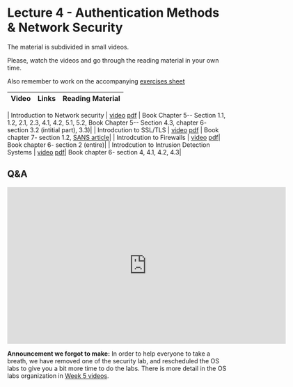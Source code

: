 # Lecture 4 - Authentication Methods & Network Security

The material is subdivided in small videos.

Please, watch the videos and go through the reading material in your own time.

Also remember to work on the accompanying [exercises sheet](../exercises/EXERCISES4.html)

| Video                   | Links                     |        Reading Material                                                                                                                                                                                      |
|-------------------------|---------------------------|----------------------------------------------------------------------------------------------------------------------------------------------------------------------------------------------|

| Introduction to Network security | [video](https://web.microsoftstream.com/video/0b6e9001-36a3-41ab-8898-b46f7873b2a8) [pdf](https://github.com/cs-uob/COMS20012/blob/master/docs/slides/W4-L1-Intro-Networks%20.pdf) | Book Chapter 5-- Section 1.1, 1.2, 2.1, 2.3, 4.1, 4.2, 5.1, 5.2, Book Chapter 5-- Section 4.3, chapter 6- section 3.2 (intitial part), 3.3)|
| Introdcution to SSL/TLS | [video](https://web.microsoftstream.com/video/446f01a4-a737-442e-bc47-bf4b19340eb4) [pdf](https://github.com/cs-uob/COMS20012/blob/master/docs/slides/W4-L2-Intro-SSL.pdf) | Book chapter 7- section 1.2, [SANS article](https://www.sans.org/reading-room/whitepapers/protocols/ssl-tls-beginners-guide-1029)|
| Introdcution to Firewalls | [video](https://web.microsoftstream.com/video/96b5b7f5-acab-407a-8e0b-93f35bcc0162) [pdf](https://github.com/cs-uob/COMS20012/blob/master/docs/slides/W4-L3-Intro-FirewallsF.pdf)| Book chapter 6- section 2 (entire)|
| Introdcution to Intrusion Detection Systems | [video](https://web.microsoftstream.com/video/7713011e-24e0-4b8e-839b-21afb6598c64) [pdf](https://github.com/cs-uob/COMS20012/blob/master/docs/slides/W4-L4-Intro-IDS%20.pdf)| Book chapter 6- section 4, 4.1, 4.2, 4.3|



## Q&A

<iframe width="640" height="360" src="https://web.microsoftstream.com/embed/video/45aed09d-2339-40ec-afc8-259a799dca9b?autoplay=false&amp;showinfo=true" allowfullscreen style="border:none;"></iframe>

**Announcement we forgot to make:** In order to help everyone to take a breath,
we have removed one of the security lab, and rescheduled the OS labs to give you
a bit more time to do the labs. There is more detail in the OS labs organization
in [Week 5 videos](./LECTURE5.md).
